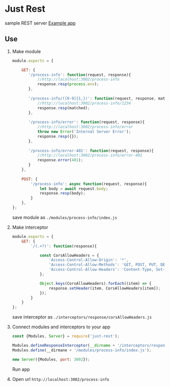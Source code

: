 # Just Rest #
sample REST server
[Example app](https://github.com/BorisKotlyarov/just-rest-example)

## Use

1) Make module
    ```javascript
    module.exports = {
    
        GET: {
           '/process-info': function(request, response){
               //http://localhost:3002/process-info
               response.resp(process.env);
           },
           
           '/process-info/([0-9]{1,})': function(request, response, matched){
               //http://localhost:3002/process-info/1234
               response.resp(matched);
           },
           
           '/process-info/error': function(request, response){
               //http://localhost:3002/process-info/error
               throw new Error('Internal Server Error');
               response.resp({});
           },
           
           '/process-info/error-401': function(request, response){
               //http://localhost:3002/process-info/error-401
               response.error(401);
           }
        },
     
        POST: {
            '/process-info': async function(request, response){
                let body = await request.body;
                response.resp(body);
            }
        }, 
    };
    ```
    save module as `./modules/process-info/index.js`

2) Make interceptor
    ```javascript
    module.exports = {
        GET: {
            '/(.+?)': function(response){
    
                const CorsAllowHeaders = {
                    'Access-Control-Allow-Origin': '*',
                    'Access-Control-Allow-Methods': 'GET, POST, PUT, DELETE, OPTIONS',
                    'Access-Control-Allow-Headers': 'Content-Type, Set-Cookies, Access-Token'
                };
    
                Object.keys(CorsAllowHeaders).forEach((item) => {
                    response.setHeader(item, CorsAllowHeaders[item]);
                });
            }
        }
    };
    ```
    save interceptor as `./interceptors/response/corsAllowHeaders.js`

2) Connect modules and interceptors to your app
    ```javascript
    const {Modules, Server} = require('just-rest');
    
    Modules.defineResponseInterceptor(__dirname + '/interceptors/response/corsAllowHeaders.js');
    Modules.define(__dirmane + '/modules/process-info/index.js');
    
    new Server({Modules, port: 3002});
    ```
    Run app
3) Open url `http://localhost:3002/process-info`
